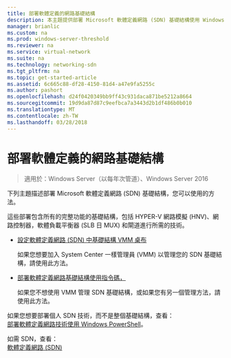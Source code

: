```yaml
---
title: 部署軟體定義的網路基礎結構
description: 本主題提供部署 Microsoft 軟體定義網路 (SDN) 基礎結構使用 Windows Server 2016 指令碼如何主題的連結。
manager: brianlic
ms.custom: na
ms.prod: windows-server-threshold
ms.reviewer: na
ms.service: virtual-network
ms.suite: na
ms.technology: networking-sdn
ms.tgt_pltfrm: na
ms.topic: get-started-article
ms.assetid: 6c665c88-df28-4150-81d4-a47e9fa5255c
ms.author: pashort
ms.openlocfilehash: d24f0420349bb9ff43c931daca871be5212a8664
ms.sourcegitcommit: 19d9da87d87c9eefbca7a3443d2b1df486b0b010
ms.translationtype: MT
ms.contentlocale: zh-TW
ms.lasthandoff: 03/28/2018
---
```

# <a name="deploy-a-software-defined-network-infrastructure"></a>部署軟體定義的網路基礎結構

>適用於：Windows Server（以每年次管道）、Windows Server 2016

下列主題描述部署 Microsoft 軟體定義網路 (SDN) 基礎結構，您可以使用的方法。   
  
這些部署包含所有的完整功能的基礎結構，包括 HYPER-V 網路模擬 (HNV)、網路控制器，軟體負載平衡器 (SLB 日 MUX) 和閘道進行所需的技術。  
  
    
  
-   [設定軟體定義網路 (SDN) 中基礎結構 VMM 桌布](https://technet.microsoft.com/en-us/system-center-docs/vmm/scenario/sdn-overview)  
  
    如果您想要加入 System Center 一樣管理員 (VMM) 以管理您的 SDN 基礎結構，請使用此方法。  
  
-   [部署軟體定義網路基礎結構使用指令碼，](../../sdn/deploy/Deploy-a-Software-Defined-Network-infrastructure-using-scripts.md)  
  
    如果您不想使用 VMM 管理 SDN 基礎結構，或如果您有另一個管理方法，請使用此方法。  
  
 如果您想要部署個人 SDN 技術，而不是整個基礎結構，查看：  
[部署軟體定義網路技術使用 Windows PowerShell](Deploy-Software-Defined-Network-Technologies-using-Windows-PowerShell.md)。    
  
如需 SDN，查看：  
[軟體定義網路 (SDN)](../Software-Defined-Networking--SDN-.md)  
  


